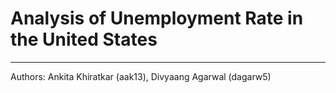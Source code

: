 # Analysis of Unemployment Rate in the United States
<hr />
Authors: Ankita Khiratkar (aak13), Divyaang Agarwal (dagarw5)



